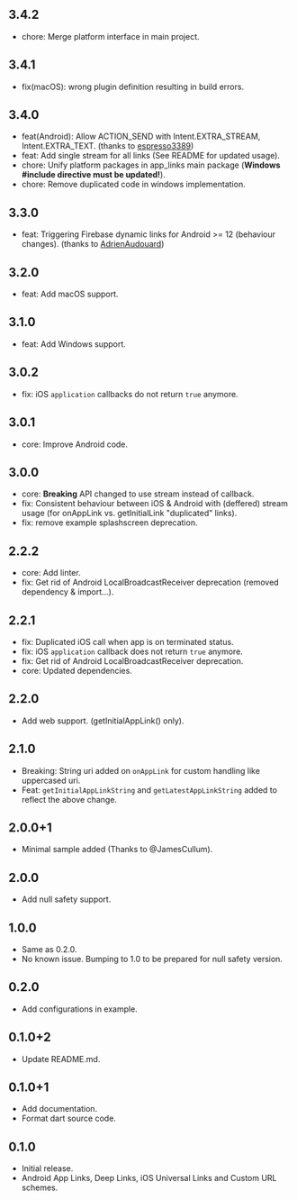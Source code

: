 ## 3.4.2
* chore: Merge platform interface in main project.

## 3.4.1
* fix(macOS): wrong plugin definition resulting in build errors.

## 3.4.0
* feat(Android): Allow ACTION_SEND with Intent.EXTRA_STREAM, Intent.EXTRA_TEXT. (thanks to [espresso3389](https://github.com/espresso3389))
* feat: Add single stream for all links (See README for updated usage).
* chore: Unify platform packages in app_links main package (__Windows #include directive must be updated!__).
* chore: Remove duplicated code in windows implementation.

## 3.3.0
* feat: Triggering Firebase dynamic links for Android >= 12 (behaviour changes). (thanks to [AdrienAudouard](https://github.com/AdrienAudouard))

## 3.2.0
* feat: Add macOS support.

## 3.1.0
* feat: Add Windows support.

## 3.0.2
* fix: iOS `application` callbacks do not return `true` anymore.

## 3.0.1
* core: Improve Android code.

## 3.0.0
* core: __Breaking__ API changed to use stream instead of callback.
* fix: Consistent behaviour between iOS & Android with (deffered) stream usage (for onAppLink vs. getInitialLink "duplicated" links).
* fix: remove example splashscreen deprecation.

## 2.2.2
* core: Add linter.
* fix: Get rid of Android LocalBroadcastReceiver deprecation (removed dependency & import...).

## 2.2.1
* fix: Duplicated iOS call when app is on terminated status.
* fix: iOS `application` callback does not return `true` anymore.
* fix: Get rid of Android LocalBroadcastReceiver deprecation.
* core: Updated dependencies.

## 2.2.0
* Add web support. (getInitialAppLink() only).

## 2.1.0
* Breaking: String uri added on `onAppLink` for custom handling like uppercased uri.
* Feat: `getInitialAppLinkString` and `getLatestAppLinkString` added to reflect the above change.

## 2.0.0+1
* Minimal sample added (Thanks to @JamesCullum).

## 2.0.0
* Add null safety support.

## 1.0.0
* Same as 0.2.0.
* No known issue. Bumping to 1.0 to be prepared for null safety version.

## 0.2.0
* Add configurations in example.

## 0.1.0+2
* Update README.md.

## 0.1.0+1
* Add documentation.
* Format dart source code.

## 0.1.0
* Initial release.
* Android App Links, Deep Links, iOS Universal Links and Custom URL schemes.

